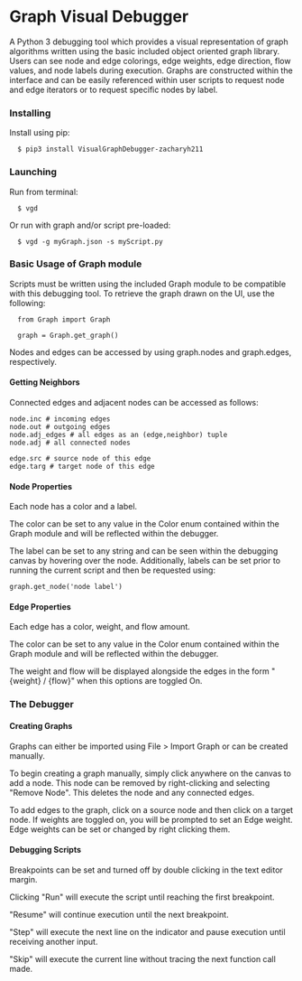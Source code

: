 # Graph Visual Debugger

A Python 3 debugging tool which provides a visual representation of graph algorithms written using the basic included object oriented graph library. Users can see node and edge colorings, edge weights, edge direction, flow values, and node labels during execution. Graphs are constructed within the interface and can be easily referenced within user scripts to request node and edge iterators or to request specific nodes by label. 


### Installing

Install using pip:

```
  $ pip3 install VisualGraphDebugger-zacharyh211
```

### Launching

Run from terminal:

```
  $ vgd
```
Or run with graph and/or script pre-loaded:

```
  $ vgd -g myGraph.json -s myScript.py
```

### Basic Usage of Graph module

Scripts must be written using the included Graph module to be compatible with this debugging tool. To retrieve the graph drawn on the UI, use the following:
```
  from Graph import Graph

  graph = Graph.get_graph()
```
Nodes and edges can be accessed by using graph.nodes and graph.edges, respectively.

#### Getting Neighbors

Connected edges and adjacent nodes can be accessed as follows:
```
node.inc # incoming edges
node.out # outgoing edges
node.adj_edges # all edges as an (edge,neighbor) tuple
node.adj # all connected nodes

edge.src # source node of this edge
edge.targ # target node of this edge
```

#### Node Properties

Each node has a color and a label. 

The color can be set to any value in the Color enum contained within the Graph module and will be reflected within the debugger.

The label can be set to any string and can be seen within the debugging canvas by hovering over the node. Additionally, labels can be set prior to running the current script and then be requested using:
```
graph.get_node('node label')
```

#### Edge Properties

Each edge has a color, weight, and flow amount.

The color can be set to any value in the Color enum contained within the Graph module and will be reflected within the debugger.

The weight and flow will be displayed alongside the edges in the form "{weight} / {flow}" when this options are toggled On.

### The Debugger

#### Creating Graphs

Graphs can either be imported using File > Import Graph or can be created manually. 

To begin creating a graph manually, simply click anywhere on the canvas to add a node. This node can be removed by right-clicking and selecting "Remove Node". This deletes the node and any connected edges.

To add edges to the graph, click on a source node and then click on a target node. If weights are toggled on, you will be prompted to set an Edge weight. Edge weights can be set or changed by right clicking them.

#### Debugging Scripts

Breakpoints can be set and turned off by double clicking in the text editor margin. 

Clicking "Run" will execute the script until reaching the first breakpoint. 

"Resume" will continue execution until the next breakpoint. 

"Step" will execute the next line on the indicator and pause execution until receiving another input.

"Skip" will execute the current line without tracing the next function call made.


